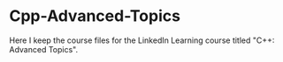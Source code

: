 # Cpp-Advanced-Topics
Here I keep the course files for the LinkedIn Learning course titled "C++: Advanced Topics".
